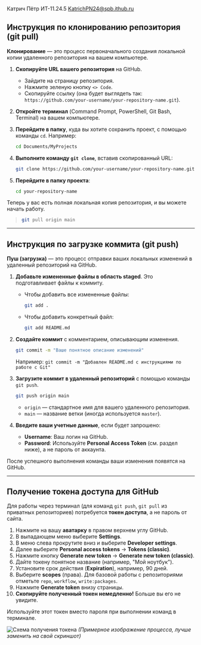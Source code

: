 Катрич Пётр
ИТ-11.24.5
KatrichPN24@spb.ithub.ru
## Инструкция по клонированию репозитория (git pull)

**Клонирование** — это процесс первоначального создания локальной копии удаленного репозитория на вашем компьютере.

1.  **Скопируйте URL вашего репозитория** на GitHub.
    *   Зайдите на страницу репозитория.
    *   Нажмите зеленую кнопку `<> Code`.
    *   Скопируйте ссылку (она будет выглядеть так: `https://github.com/your-username/your-repository-name.git`).

2.  **Откройте терминал** (Command Prompt, PowerShell, Git Bash, Terminal) на вашем компьютере.

3.  **Перейдите в папку**, куда вы хотите сохранить проект, с помощью команды `cd`. Например:
    ```bash
    cd Documents/MyProjects
    ```

4.  **Выполните команду `git clone`**, вставив скопированный URL:
    ```bash
    git clone https://github.com/your-username/your-repository-name.git
    ```

5.  **Перейдите в папку проекта**:
    ```bash
    cd your-repository-name
    ```

Теперь у вас есть полная локальная копия репозитория, и вы можете начать работу.

> ```bash
> git pull origin main
> ```

---

## Инструкция по загрузке коммита (git push)

**Пуш (загрузка)** — это процесс отправки ваших локальных изменений в удаленный репозиторий на GitHub.

1.  **Добавьте измененные файлы в область staged**. Это подготавливает файлы к коммиту.
    *   Чтобы добавить все измененные файлы:
        ```bash
        git add .
        ```
    *   Чтобы добавить конкретный файл:
        ```bash
        git add README.md
        ```

2.  **Создайте коммит** с комментарием, описывающим изменения.
    ```bash
    git commit -m "Ваше понятное описание изменений"
    ```
    Например: `git commit -m "Добавлен README.md с инструкциями по работе с Git"`

3.  **Загрузите коммит в удаленный репозиторий** с помощью команды `git push`.
    ```bash
    git push origin main
    ```
    *   `origin` — стандартное имя для вашего удаленного репозитория.
    *   `main` — название ветки (иногда используется `master`).

4.  **Введите ваши учетные данные**, если будет запрошено:
    *   **Username**: Ваш логин на GitHub.
    *   **Password**: Используйте **Personal Access Token** (см. раздел ниже), а не пароль от аккаунта.

После успешного выполнения команды ваши изменения появятся на GitHub.

---

## Получение токена доступа для GitHub

Для работы через терминал (для команд `git push`, `git pull` из приватных репозиториев) потребуется **токен доступа**, а не пароль от сайта.

1.  Нажмите на вашу **аватарку** в правом верхнем углу GitHub.
2.  В выпадающем меню выберите **Settings**.
3.  В меню слева прокрутите вниз и выберите **Developer settings**.
4.  Далее выберите **Personal access tokens** -> **Tokens (classic)**.
5.  Нажмите кнопку **Generate new token** -> **Generate new token (classic)**.
6.  Дайте токену понятное название (например, "Мой ноутбук").
7.  Установите срок действия (**Expiration**), например, 90 дней.
8.  Выберите **scopes** (права). Для базовой работы с репозиториями отметьте `repo`, `workflow`, `write:packages`.
9.  Нажмите **Generate token** внизу страницы.
10. **Скопируйте полученный токен немедленно!** Больше вы его не увидите.

Используйте этот токен вместо пароля при выполнении команд в терминале.

![Схема получения токена](https://docs.github.com/assets/cb-79133/images/help/settings/personal_access_tokens_traditional.png)
*(Примерное изображение процесса, лучше заменить на свой скриншот)*
